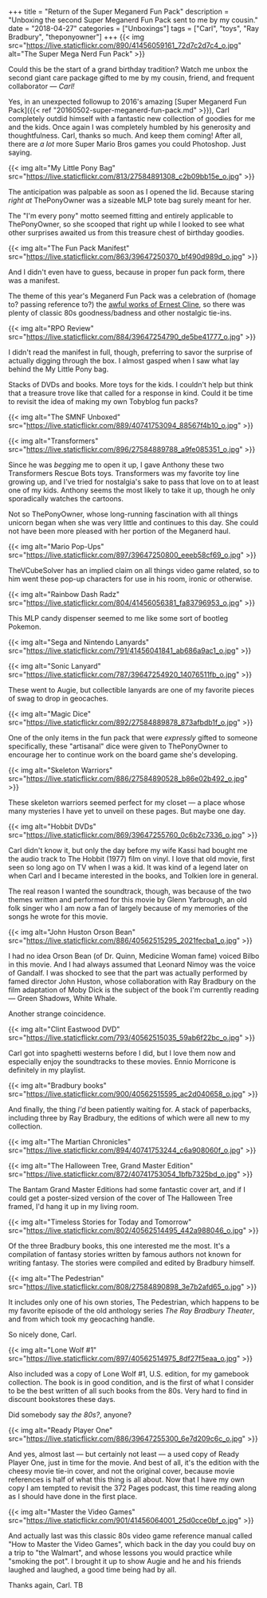 +++
title = "Return of the Super Meganerd Fun Pack"
description = "Unboxing the second Super Meganerd Fun Pack sent to me by my cousin."
date = "2018-04-27"
categories = ["Unboxings"]
tags = ["Carl", "toys", "Ray Bradbury", "theponyowner"]
+++
{{< img src="https://live.staticflickr.com/890/41456059161_72d7c2d7c4_o.jpg" alt="The Super Mega Nerd Fun Pack" >}}

Could this be the start of a grand birthday tradition? Watch me unbox the second giant care package gifted to me by my cousin, friend, and frequent collaborator — *Carl!*
<!--more-->

<!--
{{< flickr "The Hobbit OST Illustrations #2"
           "The Hobbit OST Illustrations #2"
           "https://www.flickr.com/photos/tobyjmarks/40562509015/"
           "https://farm1.staticflickr.com/889/40562509015_2bab9dac53_z.jpg" >}}
{{< flickr "The Hobbit OST Illustrations #1"
           "The Hobbit OST Illustrations #1"
           "https://www.flickr.com/photos/tobyjmarks/40741744174/"
           "https://farm1.staticflickr.com/867/40741744174_3c9d3194cc_z.jpg" >}}
{{< flickr "The Hobbit Vinyl #2"
           "The Hobbit Vinyl #2"
           "https://www.flickr.com/photos/tobyjmarks/40562507465/"
           "https://farm1.staticflickr.com/875/40562507465_98554d98e2_z.jpg" >}}
{{< flickr "The Hobbit OST on Vinyl"
           "The Hobbit OST on Vinyl"
           "https://www.flickr.com/photos/tobyjmarks/27584883388/"
           "https://farm1.staticflickr.com/901/27584883388_e08624ae83_z.jpg" >}}
{{< flickr "The Hobbit Vinyl #1"
           "The Hobbit Vinyl #1"
           "https://www.flickr.com/photos/tobyjmarks/40741742764/"
           "https://farm1.staticflickr.com/807/40741742764_335262670f_z.jpg" >}}
{{< flickr "Deluxe 2 Record Set"
           "Deluxe 2 Record Set"
           "https://www.flickr.com/photos/tobyjmarks/40562510325/"
           "https://farm1.staticflickr.com/879/40562510325_a6315f4218_z.jpg" >}}
{{< flickr "Complete Original Soundtrack"
           "Complete Original Soundtrack"
           "https://www.flickr.com/photos/tobyjmarks/40741749734/"
           "https://farm1.staticflickr.com/876/40741749734_bdc667b0c5_z.jpg" >}}
-->

Yes, in an unexpected followup to 2016's amazing [Super Meganerd Fun Pack]({{< ref "20160502-super-meganerd-fun-pack.md" >}}), Carl completely outdid himself with a fantastic new collection of goodies for me and the kids. Once again I was completely humbled by his generosity and thoughtfulness. Carl, thanks so much. And keep them coming! After all, there are *a lot* more Super Mario Bros games you could Photoshop. Just saying.

{{< img alt="My Little Pony Bag" src="https://live.staticflickr.com/813/27584891308_c2b09bb15e_o.jpg" >}}

The anticipation was palpable as soon as I opened the lid. Because staring *right at* ThePonyOwner was a sizeable MLP tote bag surely meant for her.

The "I'm every pony" motto seemed fitting and entirely applicable to ThePonyOwner, so she scooped that right up while I looked to see what other surprises awaited us from this treasure chest of birthday goodies.            
           
{{< img alt="The Fun Pack Manifest" src="https://live.staticflickr.com/863/39647250370_bf490d989d_o.jpg" >}}
           
And I didn't even have to guess, because in proper fun pack form, there was a manifest.

The theme of this year's Meganerd Fun Pack was a celebration of (homage to? passing reference to?) the [awful works of Ernest Cline](http://372pages.com/), so there was plenty of classic 80s goodness/badness and other nostalgic tie-ins.

{{< img alt="RPO Review" src="https://live.staticflickr.com/884/39647254790_de5be41777_o.jpg" >}}       
           
I didn't read the manifest in full, though, preferring to savor the surprise of actually digging through the box. I almost gasped when I saw what lay behind the My Little Pony bag. 

Stacks of DVDs and books. More toys for the kids. I couldn't help but think that a treasure trove like that called for a response in kind. Could it be time to revisit the idea of making my own Tobyblog fun packs?
           
{{< img alt="The SMNF Unboxed" src="https://live.staticflickr.com/889/40741753094_88567f4b10_o.jpg" >}}

{{< img alt="Transformers" src="https://live.staticflickr.com/896/27584889788_a9fe085351_o.jpg" >}}

Since he was *begging* me to open it up, I gave Anthony these two Transformers Rescue Bots toys. Transformers was my favorite toy line growing up, and I've tried for nostalgia's sake to pass that love on to at least one of my kids. Anthony seems the most likely to take it up, though he only sporadically watches the cartoons.

Not so ThePonyOwner, whose long-running fascination with all things unicorn began when she was very little and continues to this day. She could not have been more pleased with her portion of the Meganerd haul.
           
{{< img alt="Mario Pop-Ups" src="https://live.staticflickr.com/897/39647250800_eeeb58cf69_o.jpg" >}}
           
TheVCubeSolver has an implied claim on all things video game related, so to him went these pop-up characters for use in his room, ironic or otherwise. 
           
{{< img alt="Rainbow Dash Radz" src="https://live.staticflickr.com/804/41456056381_fa83796953_o.jpg" >}}

This MLP candy dispenser seemed to me like some sort of bootleg Pokemon.

{{< img alt="Sega and Nintendo Lanyards" src="https://live.staticflickr.com/791/41456041841_ab686a9ac1_o.jpg" >}}

{{< img alt="Sonic Lanyard" src="https://live.staticflickr.com/787/39647254920_14076511fb_o.jpg" >}}

These went to Augie, but collectible lanyards are one of my favorite pieces of swag to drop in geocaches.

{{< img alt="Magic Dice" src="https://live.staticflickr.com/892/27584889878_873afbdb1f_o.jpg" >}}
           
One of the only items in the fun pack that were *expressly* gifted to someone specifically, these "artisanal" dice were given to ThePonyOwner to encourage her to continue work on the board game she's developing.

{{< img alt="Skeleton Warriors" src="https://live.staticflickr.com/886/27584890528_b86e02b492_o.jpg" >}}

These skeleton warriors seemed perfect for my closet — a place whose many mysteries I have yet to unveil on these pages. But maybe one day.

{{< img alt="Hobbit DVDs" src="https://live.staticflickr.com/869/39647255760_0c6b2c7336_o.jpg" >}}

Carl didn't know it, but only the day before my wife Kassi had bought me the audio track to The Hobbit (1977) film on vinyl. I love that old movie, first seen so long ago on TV when I was a kid. It was kind of a legend later on when Carl and I became interested in the books, and Tolkien lore in general.

The real reason I wanted the soundtrack, though, was because of the two themes written and performed for this movie by Glenn Yarbrough, an old folk singer who I am now a fan of largely because of my memories of the songs he wrote for this movie.
           
{{< img alt="John Huston Orson Bean" src="https://live.staticflickr.com/886/40562515295_2021fecba1_o.jpg" >}}

I had no idea Orson Bean (of Dr. Quinn, Medicine Woman fame) voiced Bilbo in this movie. And I had always assumed that Leonard Nimoy was the voice of Gandalf. I was shocked to see that the part was actually performed by famed director John Huston, whose collaboration with Ray Bradbury on the film adaptation of Moby Dick is the subject of the book I'm currently reading — Green Shadows, White Whale. 

Another strange coincidence.

{{< img alt="Clint Eastwood DVD" src="https://live.staticflickr.com/793/40562515035_59ab6f22bc_o.jpg" >}}

Carl got into spaghetti westerns before I did, but I love them now and especially enjoy the soundtracks to these movies. Ennio Morricone is definitely in my playlist.

{{< img alt="Bradbury books" src="https://live.staticflickr.com/900/40562515595_ac2d040658_o.jpg" >}}

And finally, the thing *I'd* been patiently waiting for. A stack of paperbacks, including three by Ray Bradbury, the editions of which were all new to my collection.
           
{{< img alt="The Martian Chronicles" src="https://live.staticflickr.com/894/40741753244_c6a908060f_o.jpg" >}}

{{< img alt="The Halloween Tree, Grand Master Edition" src="https://live.staticflickr.com/872/40741753054_1bfb7325bd_o.jpg" >}}

The Bantam Grand Master Editions had some fantastic cover art, and if I could get a poster-sized version of the cover of The Halloween Tree framed, I'd hang it up in my living room.

{{< img alt="Timeless Stories for Today and Tomorrow" src="https://live.staticflickr.com/802/40562514495_442a988046_o.jpg" >}}

Of the three Bradbury books, this one interested me the most. It's a compilation of fantasy stories written by famous authors not known for writing fantasy. The stories were compiled and edited by Bradbury himself. 

{{< img alt="The Pedestrian" src="https://live.staticflickr.com/808/27584890898_3e7b2afd65_o.jpg" >}}

It includes only one of his own stories, The Pedestrian, which happens to be my favorite episode of the old anthology series *The Ray Bradbury Theater*, and from which took my geocaching handle. 

So nicely done, Carl.

{{< img alt="Lone Wolf #1" src="https://live.staticflickr.com/897/40562514975_8df27f5eaa_o.jpg" >}}

Also included was a copy of Lone Wolf #1, U.S. edition, for my gamebook collection. The book is in good condition, and is the first of what I consider to be the best written of all such books from the 80s. Very hard to find in discount bookstores these days. 

Did somebody say *the 80s?*, anyone?

{{< img alt="Ready Player One" src="https://live.staticflickr.com/886/39647255300_6e7d209c6c_o.jpg" >}}

And yes, almost last — but certainly not least — a used copy of Ready Player One, just in time for the movie. And best of all, it's the edition with the cheesy movie tie-in cover, and not the original cover, because movie references is half of what this thing is all about. Now that I have my own copy I am tempted to revisit the 372 Pages podcast, this time reading along as I should have done in the first place.

{{< img alt="Master the Video Games" src="https://live.staticflickr.com/901/41456064001_25d0cce0bf_o.jpg" >}}

And actually last was this classic 80s video game reference manual called "How to Master the Video Games", which back in the day you could buy on a trip to "the Walmart", and whose lessons you would practice while "smoking the pot". I brought it up to show Augie and he and his friends laughed and laughed, a good time being had by all. 

Thanks again, Carl. TB